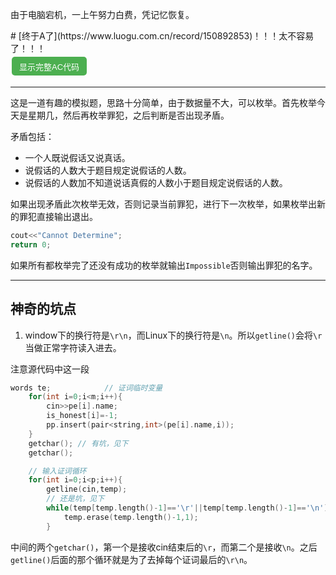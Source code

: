 由于电脑宕机，一上午努力白费，凭记忆恢复。
<style>
    button {
        background-color: #4CAF50; /* 背景色 */
        border: none; /* 边框大小 */
        color: white; /* 文字颜色 */
        padding: 5px 10px; /* 内边距 */
        text-align: center; /* 文字居中 */
        text-decoration: none; /* 文字下划线 */
        display: inline-block; /* 显示方式 */
        font-size: 13px; /* 字体大小 */
        margin: 4px 2px; /* 外边距 */
        cursor: pointer; /* 鼠标指针样式 */
        width: 120px; /* 设置按钮宽度为100像素 */
        height: 30px;
        border-radius: 5px;
    }
</style>
<script>
    function a(){
        if(document.getElementById("code").style.display=="none"){
            document.getElementById("code").style.display="flex";
            document.getElementById("aa").style.display="flex";
            document.getElementById("btn").innerHTML="隐藏完整AC代码";
        }
        else{
            document.getElementById("code").style.display="none";
            document.getElementById("aa").style.display="none";
            document.getElementById("btn").innerHTML="显示完整AC代码";
        }
    }
</script>
<div>
# [终于A了](https://www.luogu.com.cn/record/150892853)！！！太不容易了！！！
</div>
<button type="button" id="btn" onclick="a()">显示完整AC代码</button>
<div id="code" style="display:none">

```c++
#include<iostream>
#include<string>
#include<cstring>
#include<algorithm>
#include<cstdio>
#include<cmath>
#include<vector>
#include<map>
using namespace std;

// 用来存证词的结构体
/*
证词种类：
    1.I am guilty.
    2.I am not guilty.
    3.XXX is guilty.
    4.XXX is not guilty.
    5.Today is XXX.
*/
struct words{
	string w;   // 证词中的可变文字，如“XXX is guilty.”中的XXX
	int is_true // 证词真假
    int type;   // 证词种类
};

// 用来存人的结构体
struct people{
	string name;
	vector<words> hw;
};

map<string,int> pp;   // 人与索引的对应
map<string,int> week; // 星期与索引的对应
string weeks[7]={     // 索引与星期的对应（包含.是因为后面懒得去了）
	"Monday.",
    "Tuesday.",
    "Wednesday.",
    "Thursday.",
    "Friday.",
    "Saturday.",
    "Sunday."
};

void init_week(){
	week.insert(pair<string,int>("Monday",1));
	week.insert(pair<string,int>("Tuesday",2));
	week.insert(pair<string,int>("Wednesday",3));
	week.insert(pair<string,int>("Thursday",4));
	week.insert(pair<string,int>("Friday",5));
	week.insert(pair<string,int>("Saturday",6));
	week.insert(pair<string,int>("Sunday",7));	
}

int ans=-1; // 储存罪犯答案
int main(){
	int m,n,p,flag,falut_num,uk=0;
	init_week();
	string temp,nn,sp;
	cin>>m>>n>>p;
	people pe[m+10];
	int is_honest[m+10]; // 储存该人是否说真话。-1为不确定
	for(int i=0;i<m+10;i++){
		is_honest[i]=-1;
	}

	words te;            // 证词临时变量
	for(int i=0;i<m;i++){
		cin>>pe[i].name;
		is_honest[i]=-1;
		pp.insert(pair<string,int>(pe[i].name,i));
	}
	getchar(); // 有坑，见下
	getchar();

    // 输入证词循环
	for(int i=0;i<p;i++){
		getline(cin,temp);
        // 还是坑，见下
		while(temp[temp.length()-1]=='\r'||temp[temp.length()-1]=='\n'){
    		temp.erase(temp.length()-1,1);
		}

		nn=temp.substr(0,temp.find(' ')-1);                            // nn为说该证词的人
		te.is_true=-1;
		sp=temp.substr(temp.find(' ')+1,temp.length()-temp.find(' ')); // 证词内容
		if(sp=="I am guilty."){
			te.w=sp; // 其实type为1或2时string w没用
			te.type=1;
			pe[pp[nn]].hw.push_back(te);
		}
		else if(sp=="I am not guilty."){
			te.w=sp;
			te.type=2;
			pe[pp[nn]].hw.push_back(te);
		}
		else{
			if(sp.find(" is guilty.")!=-1){
				te.w=sp.substr(0,sp.length()-11);
				te.type=3;
				pe[pp[nn]].hw.push_back(te);
			}
			else if(sp.find(" is not guilty.")!=-1){
				te.w=sp.substr(0,sp.length()-15);
				te.type=4;
				pe[pp[nn]].hw.push_back(te);
			}
			else if(sp.find("Today is ")!=-1){
				te.w=sp.substr(9,sp.length()-1);
				te.type=5;
				pe[pp[nn]].hw.push_back(te);
			}
		}	
	}
	
	
    // 枚举开始
	for(int today=0;today<7;today++){
		for(int gu=0;gu<m;gu++){

			falut_num=0; // 初始化说假话的人数为0
			uk=0;        // 初始化未知的人数为0
            // 初始化每个人的真假
			for(int i=0;i<m+10;i++){
				is_honest[i]=-1;
			}

            // 给每个证言表真假
			for(int i=0;i<m;i++){
				for(int j=0;j<pe[i].hw.size();j++){
					if(pe[i].hw[j].type==1){
						if(i==gu){
							pe[i].hw[j].is_true=1;
						}
						else{
							pe[i].hw[j].is_true=0;
						}
					}
					else if(pe[i].hw[j].type==2){
						if(i==gu){
							pe[i].hw[j].is_true=0;
						}
						else{
							pe[i].hw[j].is_true=1;
						}
					}
					else if(pe[i].hw[j].type==3){
						if(pp[pe[i].hw[j].w]==gu){
							pe[i].hw[j].is_true=1;
						}
						else{
							pe[i].hw[j].is_true=0;
						}
					}
					else if(pe[i].hw[j].type==4){
						if(pp[pe[i].hw[j].w]==gu){
							pe[i].hw[j].is_true=0;
						}
						else{
							pe[i].hw[j].is_true=1;
						}
					}
					else if(pe[i].hw[j].type==5){
						if(pe[i].hw[j].w==weeks[today]){
							pe[i].hw[j].is_true=1;
						}
						else{
							pe[i].hw[j].is_true=0;
						}
					}
					
				}
				
			}
			

            // 判断枚举是否有效
			for(int i=0;i<m;i++){
				flag=0; // flag为1，此次枚举无效
				if(pe[i].hw.size()==0){
					uk++;
				}
				else{
					for(int j=0;j<pe[i].hw.size();j++){
						
						if(is_honest[i]==-1){
							is_honest[i]=pe[i].hw[j].is_true;
							if(pe[i].hw[j].is_true==0){
								falut_num++;
								if(falut_num>n){
									flag=1;
									break;
								}
							}
						}
						else{
							if(is_honest[i]!=pe[i].hw[j].is_true){
								flag=1;
								break;
							}
						}
						
					}
					if(flag){
						break;
					}
				}
				
			}
			
			if(n>falut_num+uk){
				flag=1;
			}
			if(flag==0){
				if(ans!=-1&&ans!=gu){
					cout<<"Cannot Determine";
					return 0;
				}
				
				ans=gu;
			}
			uk=0;
			flag=0;
		}
	}
	if(ans!=-1){
		cout<<pe[ans].name;
	}
	else{
		cout<<"Impossible";
	}

}
```

</div>
<div id="aa" style="display:none">
<a onclick="a()">收起</a>
</div>


***
这是一道有趣的模拟题，思路十分简单，由于数据量不大，可以枚举。首先枚举今天是星期几，然后再枚举罪犯，之后判断是否出现矛盾。

矛盾包括：
- 一个人既说假话又说真话。
- 说假话的人数大于题目规定说假话的人数。
- 说假话的人数加不知道说话真假的人数小于题目规定说假话的人数。

如果出现矛盾此次枚举无效，否则记录当前罪犯，进行下一次枚举，如果枚举出新的罪犯直接输出退出。
```c++
cout<<"Cannot Determine";
return 0;
```
如果所有都枚举完了还没有成功的枚举就输出`Impossible`否则输出罪犯的名字。
***
## 神奇的坑点
1. window下的换行符是`\r\n`，而Linux下的换行符是`\n`。所以`getline()`会将`\r`当做正常字符读入进去。

注意源代码中这一段
```c++
words te;            // 证词临时变量
	for(int i=0;i<m;i++){
		cin>>pe[i].name;
		is_honest[i]=-1;
		pp.insert(pair<string,int>(pe[i].name,i));
	}
	getchar(); // 有坑，见下
	getchar();

    // 输入证词循环
	for(int i=0;i<p;i++){
		getline(cin,temp);
        // 还是坑，见下
		while(temp[temp.length()-1]=='\r'||temp[temp.length()-1]=='\n'){
    		temp.erase(temp.length()-1,1);
		}
```
中间的两个`getchar()`，第一个是接收cin结束后的`\r`，而第二个是接收`\n`。之后`getline()`后面的那个循环就是为了去掉每个证词最后的`\r\n`。
